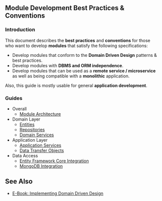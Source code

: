 ## Module Development Best Practices & Conventions

### Introduction

This document describes the **best practices** and **conventions** for those who want to develop **modules** that satisfy the following specifications:

* Develop modules that conform to the **Domain Driven Design** patterns & best practices.
* Develop modules with **DBMS and ORM independence**.
* Develop modules that can be used as a **remote service / microservice** as well as being compatible with a **monolithic** application.

Also, this guide is mostly usable for general **application development**.

### Guides

* Overall
  * [Module Architecture](./module-architecture.md)
* Domain Layer
  * [Entities](./entities.md)
  * [Repositories](./repositories.md)
  * [Domain Services](./domain-services.md)
* Application Layer
  * [Application Services](../domain-driven-design/application-services.md)
  * [Data Transfer Objects](./data-transfer-objects.md)
* Data Access
  * [Entity Framework Core Integration](./entity-framework-core-integration.md)
  * [MongoDB Integration](./mongodb-integration.md)  

## See Also

* [E-Book: Implementing Domain Driven Design](https://abp.io/books/implementing-domain-driven-design)
